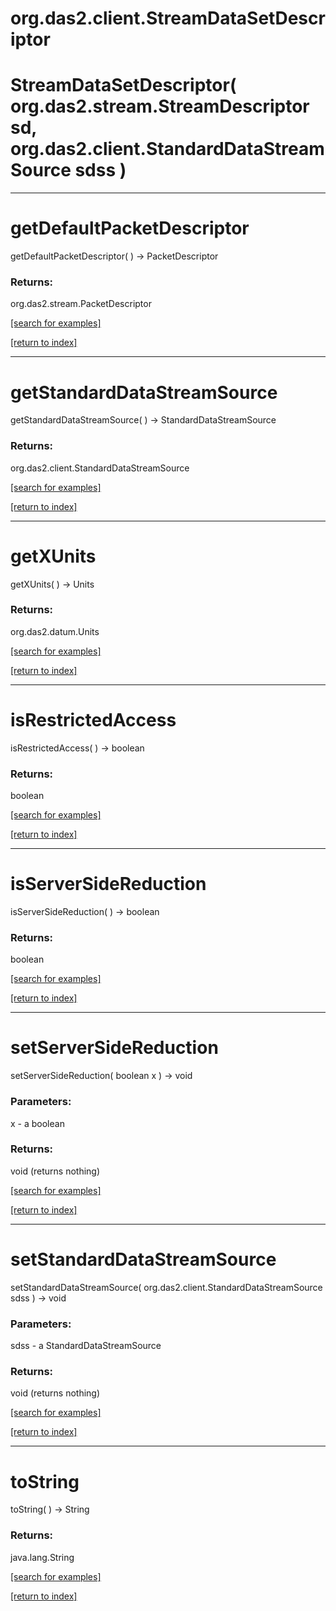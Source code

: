 # org.das2.client.StreamDataSetDescriptor



# StreamDataSetDescriptor( org.das2.stream.StreamDescriptor sd, org.das2.client.StandardDataStreamSource sdss )


***
<a name="getDefaultPacketDescriptor"></a>
# getDefaultPacketDescriptor
getDefaultPacketDescriptor(  ) &rarr; PacketDescriptor



### Returns:
org.das2.stream.PacketDescriptor


<a href="https://github.com/autoplot/dev/search?q=getDefaultPacketDescriptor&unscoped_q=getDefaultPacketDescriptor">[search for examples]</a>

<a href="https://github.com/autoplot/documentation/blob/master/javadoc/index-all.md">[return to index]</a>

***
<a name="getStandardDataStreamSource"></a>
# getStandardDataStreamSource
getStandardDataStreamSource(  ) &rarr; StandardDataStreamSource



### Returns:
org.das2.client.StandardDataStreamSource


<a href="https://github.com/autoplot/dev/search?q=getStandardDataStreamSource&unscoped_q=getStandardDataStreamSource">[search for examples]</a>

<a href="https://github.com/autoplot/documentation/blob/master/javadoc/index-all.md">[return to index]</a>

***
<a name="getXUnits"></a>
# getXUnits
getXUnits(  ) &rarr; Units



### Returns:
org.das2.datum.Units


<a href="https://github.com/autoplot/dev/search?q=getXUnits&unscoped_q=getXUnits">[search for examples]</a>

<a href="https://github.com/autoplot/documentation/blob/master/javadoc/index-all.md">[return to index]</a>

***
<a name="isRestrictedAccess"></a>
# isRestrictedAccess
isRestrictedAccess(  ) &rarr; boolean



### Returns:
boolean


<a href="https://github.com/autoplot/dev/search?q=isRestrictedAccess&unscoped_q=isRestrictedAccess">[search for examples]</a>

<a href="https://github.com/autoplot/documentation/blob/master/javadoc/index-all.md">[return to index]</a>

***
<a name="isServerSideReduction"></a>
# isServerSideReduction
isServerSideReduction(  ) &rarr; boolean



### Returns:
boolean


<a href="https://github.com/autoplot/dev/search?q=isServerSideReduction&unscoped_q=isServerSideReduction">[search for examples]</a>

<a href="https://github.com/autoplot/documentation/blob/master/javadoc/index-all.md">[return to index]</a>

***
<a name="setServerSideReduction"></a>
# setServerSideReduction
setServerSideReduction( boolean x ) &rarr; void



### Parameters:
x - a boolean

### Returns:
void (returns nothing)


<a href="https://github.com/autoplot/dev/search?q=setServerSideReduction&unscoped_q=setServerSideReduction">[search for examples]</a>

<a href="https://github.com/autoplot/documentation/blob/master/javadoc/index-all.md">[return to index]</a>

***
<a name="setStandardDataStreamSource"></a>
# setStandardDataStreamSource
setStandardDataStreamSource( org.das2.client.StandardDataStreamSource sdss ) &rarr; void



### Parameters:
sdss - a StandardDataStreamSource

### Returns:
void (returns nothing)


<a href="https://github.com/autoplot/dev/search?q=setStandardDataStreamSource&unscoped_q=setStandardDataStreamSource">[search for examples]</a>

<a href="https://github.com/autoplot/documentation/blob/master/javadoc/index-all.md">[return to index]</a>

***
<a name="toString"></a>
# toString
toString(  ) &rarr; String



### Returns:
java.lang.String


<a href="https://github.com/autoplot/dev/search?q=toString&unscoped_q=toString">[search for examples]</a>

<a href="https://github.com/autoplot/documentation/blob/master/javadoc/index-all.md">[return to index]</a>

